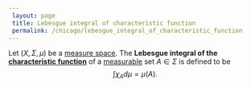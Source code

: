 ```yaml
---
 layout: page
 title: Lebesgue integral of characteristic function
 permalink: /chicago/lebesgue_integral_of_characteristic_function
---
```

Let $(X, \Sigma, \mu)$ be a [measure space](https://defsmath.github.io/DefsMath/measure_space). The **Lebesgue integral of the [characteristic function](https://defsmath.github.io/DefsMath/characteristic_function)** of a [measurable](https://defsmath.github.io/DefsMath/measurable) set $A \in \Sigma$ is defined to be $$\int \chi_Ad\mu = \mu(A).$$